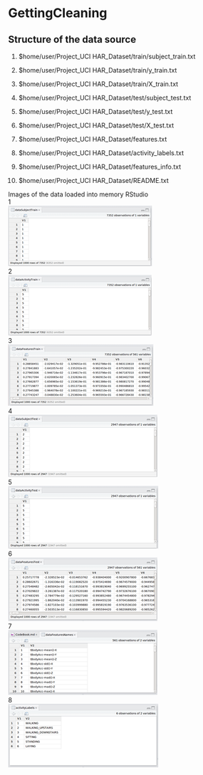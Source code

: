 # GettingCleaning

Structure of the data source
----------------------------

1. $home/user/Project_UCI HAR_Dataset/train/subject_train.txt  
2. $home/user/Project_UCI HAR_Dataset/train/y_train.txt  
3. $home/user/Project_UCI HAR_Dataset/train/X_train.txt  

4. $home/user/Project_UCI HAR_Dataset/test/subject_test.txt  
5. $home/user/Project_UCI HAR_Dataset/test/y_test.txt  
6. $home/user/Project_UCI HAR_Dataset/test/X_test.txt  

7. $home/user/Project_UCI HAR_Dataset/features.txt  
8. $home/user/Project_UCI HAR_Dataset/activity_labels.txt  
9. $home/user/Project_UCI HAR_Dataset/features_info.txt  
10. $home/user/Project_UCI HAR_Dataset/README.txt  

Images of the data loaded into memory RStudio  
1  
![dataSubjectTrain](dataSubjectTrain.png)  
2  
![dataActivityTrain](dataActivityTrain.png)  
3  
![dataFeaturesTrain](dataFeaturesTrain.png)  
4  
![dataSubjectTest ](dataSubjectTest.png)  
5  
![dataActivityTest](dataActivityTest.png)  
6  
![dataFeaturesTest](dataFeaturesTest.png)  
7  
![dataFeaturesNames](dataFeaturesNames.png)  
8  
![activityLabels](activityLabels.png)  


